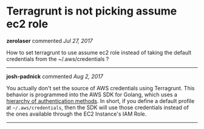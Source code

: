 # Terragrunt is not picking assume ec2 role

**zerolaser** commented *Jul 27, 2017*

How to set terragrunt to use assume ec2 role instead of taking the default credentials from the ~/.aws/credentials ?
<br />
***


**josh-padnick** commented *Aug 2, 2017*

You actually don't set the source of AWS credentials using Terragrunt. This behavior is programmed into the AWS SDK for Golang, which uses a [hierarchy of authentication methods](https://docs.aws.amazon.com/sdk-for-go/v1/developer-guide/configuring-sdk.html). In short, if you define a default profile at `~/.aws/credentials`, then the SDK will use those credentials instead of the ones available through the EC2 Instance's IAM Role.
***

